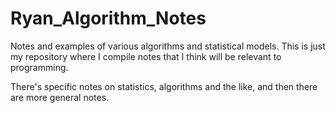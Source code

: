 # Ryan_Algorithm_Notes
Notes and examples of various algorithms and statistical models. This is just my repository where I compile notes that I think will be relevant to programming.

There's specific notes on statistics, algorithms and the like, and then there are more general notes.
